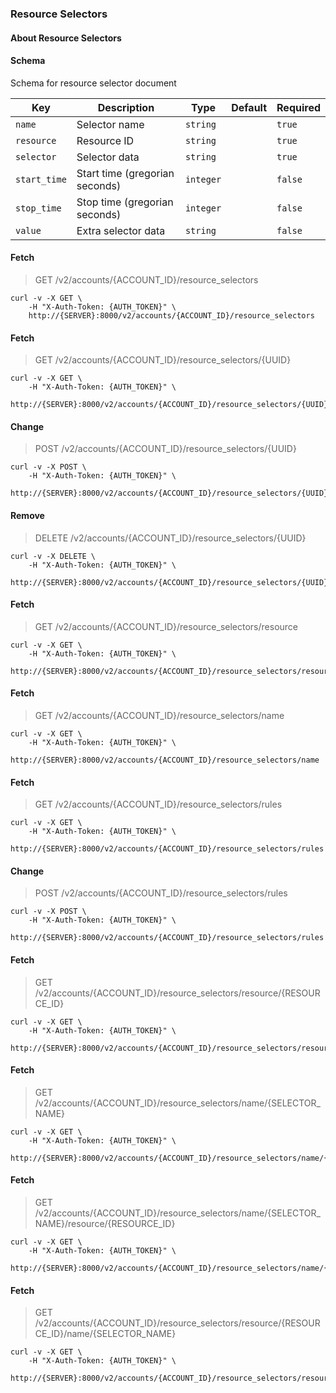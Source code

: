 ### Resource Selectors

#### About Resource Selectors

#### Schema

Schema for resource selector document

Key | Description | Type | Default | Required
--- | ----------- | ---- | ------- | --------
`name` | Selector name | `string` |   | `true`
`resource` | Resource ID | `string` |   | `true`
`selector` | Selector data | `string` |   | `true`
`start_time` | Start time (gregorian seconds) | `integer` |   | `false`
`stop_time` | Stop time (gregorian seconds) | `integer` |   | `false`
`value` | Extra selector data | `string` |   | `false`




#### Fetch

> GET /v2/accounts/{ACCOUNT_ID}/resource_selectors

```shell
curl -v -X GET \
    -H "X-Auth-Token: {AUTH_TOKEN}" \
    http://{SERVER}:8000/v2/accounts/{ACCOUNT_ID}/resource_selectors
```

#### Fetch

> GET /v2/accounts/{ACCOUNT_ID}/resource_selectors/{UUID}

```shell
curl -v -X GET \
    -H "X-Auth-Token: {AUTH_TOKEN}" \
    http://{SERVER}:8000/v2/accounts/{ACCOUNT_ID}/resource_selectors/{UUID}
```

#### Change

> POST /v2/accounts/{ACCOUNT_ID}/resource_selectors/{UUID}

```shell
curl -v -X POST \
    -H "X-Auth-Token: {AUTH_TOKEN}" \
    http://{SERVER}:8000/v2/accounts/{ACCOUNT_ID}/resource_selectors/{UUID}
```

#### Remove

> DELETE /v2/accounts/{ACCOUNT_ID}/resource_selectors/{UUID}

```shell
curl -v -X DELETE \
    -H "X-Auth-Token: {AUTH_TOKEN}" \
    http://{SERVER}:8000/v2/accounts/{ACCOUNT_ID}/resource_selectors/{UUID}
```

#### Fetch

> GET /v2/accounts/{ACCOUNT_ID}/resource_selectors/resource

```shell
curl -v -X GET \
    -H "X-Auth-Token: {AUTH_TOKEN}" \
    http://{SERVER}:8000/v2/accounts/{ACCOUNT_ID}/resource_selectors/resource
```

#### Fetch

> GET /v2/accounts/{ACCOUNT_ID}/resource_selectors/name

```shell
curl -v -X GET \
    -H "X-Auth-Token: {AUTH_TOKEN}" \
    http://{SERVER}:8000/v2/accounts/{ACCOUNT_ID}/resource_selectors/name
```

#### Fetch

> GET /v2/accounts/{ACCOUNT_ID}/resource_selectors/rules

```shell
curl -v -X GET \
    -H "X-Auth-Token: {AUTH_TOKEN}" \
    http://{SERVER}:8000/v2/accounts/{ACCOUNT_ID}/resource_selectors/rules
```

#### Change

> POST /v2/accounts/{ACCOUNT_ID}/resource_selectors/rules

```shell
curl -v -X POST \
    -H "X-Auth-Token: {AUTH_TOKEN}" \
    http://{SERVER}:8000/v2/accounts/{ACCOUNT_ID}/resource_selectors/rules
```

#### Fetch

> GET /v2/accounts/{ACCOUNT_ID}/resource_selectors/resource/{RESOURCE_ID}

```shell
curl -v -X GET \
    -H "X-Auth-Token: {AUTH_TOKEN}" \
    http://{SERVER}:8000/v2/accounts/{ACCOUNT_ID}/resource_selectors/resource/{RESOURCE_ID}
```

#### Fetch

> GET /v2/accounts/{ACCOUNT_ID}/resource_selectors/name/{SELECTOR_NAME}

```shell
curl -v -X GET \
    -H "X-Auth-Token: {AUTH_TOKEN}" \
    http://{SERVER}:8000/v2/accounts/{ACCOUNT_ID}/resource_selectors/name/{SELECTOR_NAME}
```

#### Fetch

> GET /v2/accounts/{ACCOUNT_ID}/resource_selectors/name/{SELECTOR_NAME}/resource/{RESOURCE_ID}

```shell
curl -v -X GET \
    -H "X-Auth-Token: {AUTH_TOKEN}" \
    http://{SERVER}:8000/v2/accounts/{ACCOUNT_ID}/resource_selectors/name/{SELECTOR_NAME}/resource/{RESOURCE_ID}
```

#### Fetch

> GET /v2/accounts/{ACCOUNT_ID}/resource_selectors/resource/{RESOURCE_ID}/name/{SELECTOR_NAME}

```shell
curl -v -X GET \
    -H "X-Auth-Token: {AUTH_TOKEN}" \
    http://{SERVER}:8000/v2/accounts/{ACCOUNT_ID}/resource_selectors/resource/{RESOURCE_ID}/name/{SELECTOR_NAME}
```

